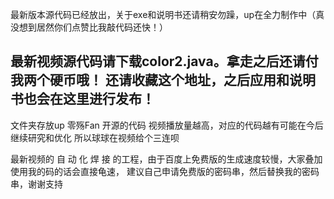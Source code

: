 最新版本源代码已经放出，关于exe和说明书还请稍安勿躁，up在全力制作中（真没想到居然你们点赞比我敲代码还快！）



最新视频源代码请下载color2.java。拿走之后还请付我两个硬币哦！ 还请收藏这个地址，之后应用和说明书也会在这里进行发布！
------------------------------------
文件夹存放up 零殇Fan 开源的代码
视频播放量越高，对应的代码越有可能在今后继续研究和优化
所以球球在视频给个三连呗

最新视频的  自 动 化 焊 接 的工程，由于百度上免费版的生成速度较慢，大家叠加使用我的码的话会直接龟速，
建议自己申请免费版的密码串，然后替换我的密码串，谢谢支持
